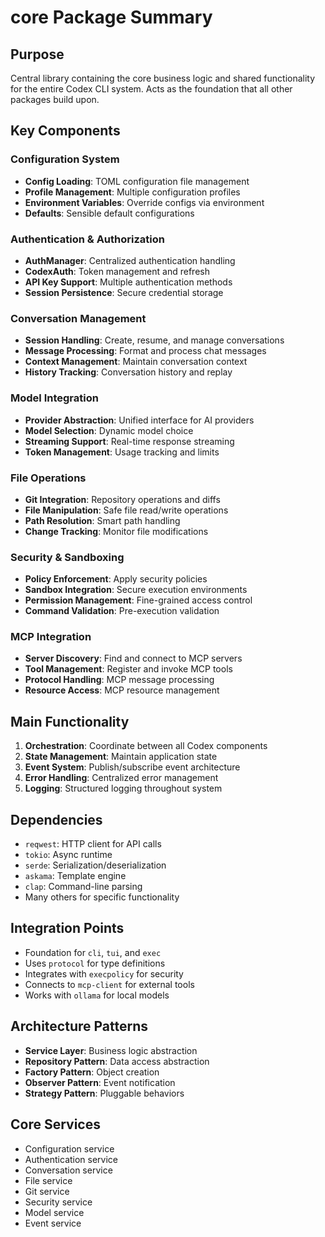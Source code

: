 # core Package Summary

## Purpose
Central library containing the core business logic and shared functionality for the entire Codex CLI system. Acts as the foundation that all other packages build upon.

## Key Components

### Configuration System
- **Config Loading**: TOML configuration file management
- **Profile Management**: Multiple configuration profiles
- **Environment Variables**: Override configs via environment
- **Defaults**: Sensible default configurations

### Authentication & Authorization
- **AuthManager**: Centralized authentication handling
- **CodexAuth**: Token management and refresh
- **API Key Support**: Multiple authentication methods
- **Session Persistence**: Secure credential storage

### Conversation Management
- **Session Handling**: Create, resume, and manage conversations
- **Message Processing**: Format and process chat messages
- **Context Management**: Maintain conversation context
- **History Tracking**: Conversation history and replay

### Model Integration
- **Provider Abstraction**: Unified interface for AI providers
- **Model Selection**: Dynamic model choice
- **Streaming Support**: Real-time response streaming
- **Token Management**: Usage tracking and limits

### File Operations
- **Git Integration**: Repository operations and diffs
- **File Manipulation**: Safe file read/write operations
- **Path Resolution**: Smart path handling
- **Change Tracking**: Monitor file modifications

### Security & Sandboxing
- **Policy Enforcement**: Apply security policies
- **Sandbox Integration**: Secure execution environments
- **Permission Management**: Fine-grained access control
- **Command Validation**: Pre-execution validation

### MCP Integration
- **Server Discovery**: Find and connect to MCP servers
- **Tool Management**: Register and invoke MCP tools
- **Protocol Handling**: MCP message processing
- **Resource Access**: MCP resource management

## Main Functionality
1. **Orchestration**: Coordinate between all Codex components
2. **State Management**: Maintain application state
3. **Event System**: Publish/subscribe event architecture
4. **Error Handling**: Centralized error management
5. **Logging**: Structured logging throughout system

## Dependencies
- `reqwest`: HTTP client for API calls
- `tokio`: Async runtime
- `serde`: Serialization/deserialization
- `askama`: Template engine
- `clap`: Command-line parsing
- Many others for specific functionality

## Integration Points
- Foundation for `cli`, `tui`, and `exec`
- Uses `protocol` for type definitions
- Integrates with `execpolicy` for security
- Connects to `mcp-client` for external tools
- Works with `ollama` for local models

## Architecture Patterns
- **Service Layer**: Business logic abstraction
- **Repository Pattern**: Data access abstraction
- **Factory Pattern**: Object creation
- **Observer Pattern**: Event notification
- **Strategy Pattern**: Pluggable behaviors

## Core Services
- Configuration service
- Authentication service
- Conversation service
- File service
- Git service
- Security service
- Model service
- Event service